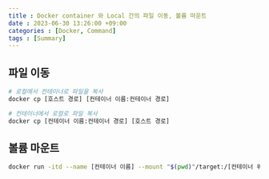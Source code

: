 ```yaml
---
title : Docker container 와 Local 간의 파일 이동, 볼륨 마운트
date : 2023-06-30 13:26:00 +09:00
categories : [Docker, Command]
tags : [Summary]
---
```


## 파일 이동
```bash
# 로컬에서 컨테이너로 파일을 복사
docker cp [호스트 경로] [컨테이너 이름:컨테이너 경로]

# 컨테이너에서 로컬로 파일 복사
docker cp [컨테이너 이름:컨테이너 경로] [호스트 경로]
```

## 볼륨 마운트
```bash
docker run -itd --name [컨테이너 이름] --mount "$(pwd)"/target:/[컨테이너 위치] [이미지 이름:버전]
```
